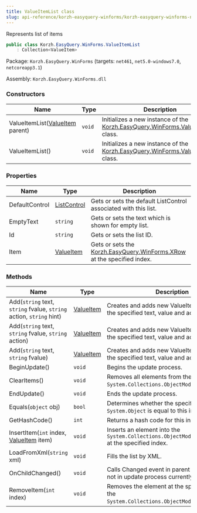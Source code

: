 ```yaml
---
title: ValueItemList class
slug: api-reference/korzh-easyquery-winforms/korzh-easyquery-winforms-namespace/valueitemlist-class
---
```

Represents list of items
```csharp
public class Korzh.EasyQuery.WinForms.ValueItemList
    : Collection<ValueItem>

```
Package: `Korzh.EasyQuery.WinForms` (targets: `net461`, `net5.0-windows7.0`, `netcoreapp3.1`)

Assembly: `Korzh.EasyQuery.WinForms.dll`

### Constructors

| Name | Type | Description | 
| --- | --- | --- | 
| ValueItemList([ValueItem](/api-reference/korzh-easyquery-winforms/korzh-easyquery-winforms-namespace/valueitem-class) parent) | `void` | Initializes a new instance of the [Korzh.EasyQuery.WinForms.ValueItemList](/api-reference/korzh-easyquery-winforms/korzh-easyquery-winforms-namespace/valueitemlist-class) class. | 
| ValueItemList() | `void` | Initializes a new instance of the [Korzh.EasyQuery.WinForms.ValueItemList](/api-reference/korzh-easyquery-winforms/korzh-easyquery-winforms-namespace/valueitemlist-class) class. | 


### Properties

| Name | Type | Description | 
| --- | --- | --- | 
| DefaultControl | [ListControl](/api-reference/korzh-easyquery-winforms/korzh-easyquery-winforms-namespace/listcontrol-class) | Gets or sets the default ListControl associated with this list. | 
| EmptyText | `string` | Gets or sets the text which is shown for empty list. | 
| Id | `string` | Gets or sets the list ID. | 
| Item | [ValueItem](/api-reference/korzh-easyquery-winforms/korzh-easyquery-winforms-namespace/valueitem-class) | Gets or sets the [Korzh.EasyQuery.WinForms.XRow](/api-reference/korzh-easyquery-winforms/korzh-easyquery-winforms-namespace/xrow-class) at the specified index. | 


### Methods

| Name | Type | Description | 
| --- | --- | --- | 
| Add(`string` text, `string` fvalue, `string` action, `string` hint) | [ValueItem](/api-reference/korzh-easyquery-winforms/korzh-easyquery-winforms-namespace/valueitem-class) | Creates and adds new ValueItem object with the specified text, value and action. | 
| Add(`string` text, `string` fvalue, `string` action) | [ValueItem](/api-reference/korzh-easyquery-winforms/korzh-easyquery-winforms-namespace/valueitem-class) | Creates and adds new ValueItem object with the specified text, value and action. | 
| Add(`string` text, `string` fvalue) | [ValueItem](/api-reference/korzh-easyquery-winforms/korzh-easyquery-winforms-namespace/valueitem-class) | Creates and adds new ValueItem object with the specified text, value and action. | 
| BeginUpdate() | `void` | Begins the update process. | 
| ClearItems() | `void` | Removes all elements from the `System.Collections.ObjectModel.Collection'1`. | 
| EndUpdate() | `void` | Ends the update process. | 
| Equals(`object` obj) | `bool` | Determines whether the specified `System.Object` is equal to this instance. | 
| GetHashCode() | `int` | Returns a hash code for this instance. | 
| InsertItem(`int` index, [ValueItem](/api-reference/korzh-easyquery-winforms/korzh-easyquery-winforms-namespace/valueitem-class) item) | `void` | Inserts an element into the `System.Collections.ObjectModel.Collection'1` at the specified index. | 
| LoadFromXml(`string` xml) | `void` | Fills the list by XML. | 
| OnChildChanged() | `void` | Calls Changed event in parent item (if we are not in update process currently). | 
| RemoveItem(`int` index) | `void` | Removes the element at the specified index of the `System.Collections.ObjectModel.Collection'1`. |